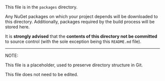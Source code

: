 This file is in the `packages` directory.

Any NuGet packages on which your project depends will be downloaded to this directory.
Additionally, packages required by the build process will be stored here.

It is **strongly advised** that the **contents of this directory not be committed** to source control 
(with the sole exception being this `README.md` file).

---
NOTE: 

This file is a placeholder, used to preserve directory structure in Git.

This file does not need to be edited.
